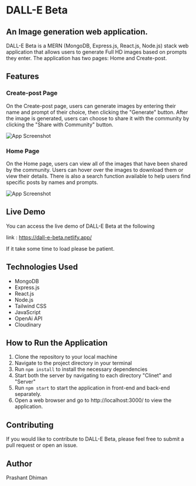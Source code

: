 # DALL-E Beta

## An Image generation web application.

DALL-E Beta is a MERN (MongoDB, Express.js, React.js, Node.js) stack web application that allows users to generate Full HD images based on prompts they enter. The application has two pages: Home and Create-post.

## Features

### Create-post Page

On the Create-post page, users can generate images by entering their name and prompt of their choice, then clicking the "Generate" button. After the image is generated, users can choose to share it with the community by clicking the "Share with Community" button.

![App Screenshot](https://res.cloudinary.com/dhaoxpvz2/image/upload/v1678771242/Screenshot_2023-03-14_at_10.20.52_AM_wbfirq.png)


### Home Page

On the Home page, users can view all of the images that have been shared by the community. Users can hover over the images to download them or view their details. There is also a search function available to help users find specific posts by names and prompts.

![App Screenshot](https://res.cloudinary.com/dhaoxpvz2/image/upload/v1678771243/Screenshot_2023-03-14_at_10.20.38_AM_ljd1oq.png)


## Live Demo

You can access the live demo of DALL-E Beta at the following 

link : https://dall-e-beta.netlify.app/ 

If it take some time to load please be patient.

## Technologies Used

- MongoDB
- Express.js
- React.js
- Node.js
- Tailwind CSS
- JavaScript
- OpenAi API
- Cloudinary

## How to Run the Application

1. Clone the repository to your local machine
2. Navigate to the project directory in your terminal
3. Run `npm install` to install the necessary dependencies
4. Start both the server by navigating to each directory "Clinet" and "Server"
4. Run `npm start` to start the application in front-end and back-end separately.
5. Open a web browser and go to http://localhost:3000/ to view the application.

## Contributing

If you would like to contribute to DALL-E Beta, please feel free to submit a pull request or open an issue.

## Author 

Prashant Dhiman
